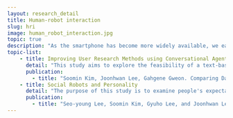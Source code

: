 ```yaml
---
layout: research_detail
title: Human-robot interaction
slug: hri
image: human_robot_interaction.jpg
topic: true
description: "As the smartphone has become more widely available, we easily take photos and upload them online to share with others. Photographs are abundant, but they are not used properly, even though they provide meaningful information about the social scenes of our daily lives. To address this issue, Histogram was created as a new interface for displaying and sharing location-related photographs chronologically to trace the changes in a location. The prototype of this system is mobile-optimized to encourage users to easily upload photos with their smartphones, so that the system can be run through social cooperative work."
topic-list:
    - title: Improving User Research Methods using Conversational Agents
      detail: "This study aims to explore the feasibility of a text-based virtual agent as a new survey method to overcome the web survey’s common response quality problems, which are caused by respondents’ inattention. To this end, we conducted a 2 (platform: web vs. chatbot) × 2 (conversational style: formal vs. casual) experiment. We used satisficing theory to compare the responses’ data quality. We found that the participants in the chatbot survey, as compared to those in the web survey, were more likely to produce differentiated responses and were less likely to satisfice; the chatbot survey thus resulted in higher-quality data. Moreover, when a casual conversational style is used, the participants were less likely to satisfice–although such effects were only found in the chatbot condition. These results imply that conversational interactivity occurs when a chat interface is accompanied by messages with effective tone. Based on an analysis of the qualitative responses, we also showed that a chatbot could perform part of a human interviewer’s role by applying effective communication strategies."
      publication:
        - title: "Soomin Kim, Joonhwan Lee, Gahgene Gweon. Comparing Data from Chatbot and Web Surveys: Effects of Platform and Conversational Style on Survey Response Quality. ACM Conference on Human Factors in Computing Systems (CHI 2019)."
    - title: Social Robots and Personality
      detail: "The purpose of this study is to examine people's expectations and preferences for a robot's personality based on the tasks the robot is performing. We conducted an interview followed by a survey. In the semi-structured interview, we classified four categories of tasks expected to be completed by robots: social, office, service, and physical. Based on these results, we conducted a survey of 381 participants to examine which types of personality people expect robots to display depending on the task the robot performs. Depending on the tasks, the personalities of extraversion, conscientiousness, and openness showed significantly different values. The results imply that robots? personal traits need to be designed differently based on different task types. With our study's results, robot designers can better develop the social and emotional aspects of robots. Such improvements would result in better communication between users and robots, and in the users? perceptions of their needs being satisfied."
      publication:
        - title: "Seo-young Lee, Soomin Kim, Gyuho Lee, and Joonhwan Lee. Robots in Diverse Contexts: Effects of Robots Tasks on Expected Personality. Companion of the 2018 ACM/IEEE International Conference on Human-Robot Interaction (HRI '18)."
---
```

